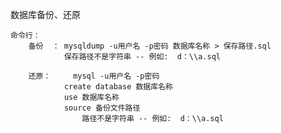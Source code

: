 数据库备份、还原

	命令行：
		备份	： mysqldump -u用户名 -p密码 数据库名称 > 保存路径.sql 
				保存路径不是字符串 -- 例如:  d：\\a.sql

		还原： 	mysql -u用户名 -p密码
				create database 数据库名称
			  	use 数据库名称
				source 备份文件路径
					路径不是字符串 -- 例如:  d：\\a.sql